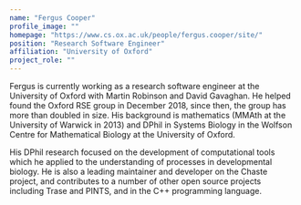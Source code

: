 ```yaml
---
name: "Fergus Cooper"
profile_image: ""
homepage: "https://www.cs.ox.ac.uk/people/fergus.cooper/site/"
position: "Research Software Engineer"
affiliation: "University of Oxford"
project_role: ""
---
```


Fergus is currently working as a research software engineer at the University
of Oxford with Martin Robinson and David Gavaghan. He helped found the Oxford
RSE group in December 2018, since then, the group has more than doubled in
size. His background is mathematics (MMAth at the University of Warwick in
2013) and DPhil in Systems Biology in the Wolfson Centre for Mathematical
Biology at the University of Oxford.

His DPhil research focused on the development of computational tools which he
applied to the understanding of processes in developmental biology. He is also
a leading maintainer and developer on the Chaste project, and contributes to a
number of other open source projects including Trase and PINTS, and in the C++
programming language.
